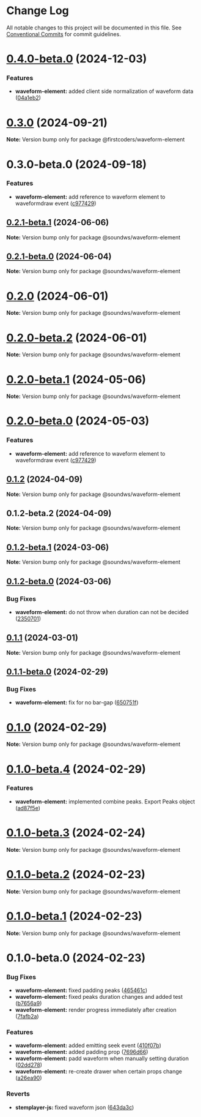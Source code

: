 # Change Log

All notable changes to this project will be documented in this file.
See [Conventional Commits](https://conventionalcommits.org) for commit guidelines.

# [0.4.0-beta.0](https://github.com/firstcoders/waveform-element/compare/@firstcoders/waveform-element@0.3.0...@firstcoders/waveform-element@0.4.0-beta.0) (2024-12-03)


### Features

* **waveform-element:** added client side normalization of waveform data ([04a1eb2](https://github.com/firstcoders/waveform-element/commit/04a1eb24a4fa0a10ad12796618248784485db7cd))





# [0.3.0](https://github.com/firstcoders/waveform-element/compare/@firstcoders/waveform-element@0.3.0-beta.0...@firstcoders/waveform-element@0.3.0) (2024-09-21)

**Note:** Version bump only for package @firstcoders/waveform-element





# 0.3.0-beta.0 (2024-09-18)


### Features

* **waveform-element:** add reference to waveform element to waveformdraw event ([c977429](https://github.com/firstcoders/waveform-element/commit/c9774293ddf1329eaf4cd999b16e5d376050a595))





## [0.2.1-beta.1](https://github.com/sound-ws/waveform-element/compare/@soundws/waveform-element@0.2.1-beta.0...@soundws/waveform-element@0.2.1-beta.1) (2024-06-06)

**Note:** Version bump only for package @soundws/waveform-element





## [0.2.1-beta.0](https://github.com/sound-ws/waveform-element/compare/@soundws/waveform-element@0.2.0...@soundws/waveform-element@0.2.1-beta.0) (2024-06-04)

**Note:** Version bump only for package @soundws/waveform-element





# [0.2.0](https://github.com/sound-ws/waveform-element/compare/@soundws/waveform-element@0.2.0-beta.2...@soundws/waveform-element@0.2.0) (2024-06-01)

**Note:** Version bump only for package @soundws/waveform-element





# [0.2.0-beta.2](https://github.com/sound-ws/waveform-element/compare/@soundws/waveform-element@0.2.0-beta.1...@soundws/waveform-element@0.2.0-beta.2) (2024-06-01)

**Note:** Version bump only for package @soundws/waveform-element





# [0.2.0-beta.1](https://github.com/sound-ws/waveform-element/compare/@soundws/waveform-element@0.2.0-beta.0...@soundws/waveform-element@0.2.0-beta.1) (2024-05-06)

**Note:** Version bump only for package @soundws/waveform-element





# [0.2.0-beta.0](https://github.com/sound-ws/waveform-element/compare/@soundws/waveform-element@0.1.2...@soundws/waveform-element@0.2.0-beta.0) (2024-05-03)


### Features

* **waveform-element:** add reference to waveform element to waveformdraw event ([c977429](https://github.com/sound-ws/waveform-element/commit/c9774293ddf1329eaf4cd999b16e5d376050a595))





## [0.1.2](https://github.com/sound-ws/waveform-element/compare/@soundws/waveform-element@0.1.2-beta.2...@soundws/waveform-element@0.1.2) (2024-04-09)

**Note:** Version bump only for package @soundws/waveform-element





## 0.1.2-beta.2 (2024-04-09)

**Note:** Version bump only for package @soundws/waveform-element





## [0.1.2-beta.1](https://github.com/sound-ws/waveform-element/compare/@soundws/waveform-element@0.1.2-beta.0...@soundws/waveform-element@0.1.2-beta.1) (2024-03-06)

**Note:** Version bump only for package @soundws/waveform-element





## [0.1.2-beta.0](https://github.com/sound-ws/waveform-element/compare/@soundws/waveform-element@0.1.1...@soundws/waveform-element@0.1.2-beta.0) (2024-03-06)


### Bug Fixes

* **waveform-element:** do not throw when duration can not be decided ([2350701](https://github.com/sound-ws/waveform-element/commit/235070187efd22a08fbc187dc7619c1a0e8b38c8))





## [0.1.1](https://github.com/sound-ws/waveform-element/compare/@soundws/waveform-element@0.1.1-beta.0...@soundws/waveform-element@0.1.1) (2024-03-01)

**Note:** Version bump only for package @soundws/waveform-element





## [0.1.1-beta.0](https://github.com/sound-ws/waveform-element/compare/@soundws/waveform-element@0.1.0...@soundws/waveform-element@0.1.1-beta.0) (2024-02-29)


### Bug Fixes

* **waveform-element:** fix for no bar-gap ([650751f](https://github.com/sound-ws/waveform-element/commit/650751f27e5d637800f94a28fc5f13b9ae11a252))





# [0.1.0](https://github.com/sound-ws/waveform-element/compare/@soundws/waveform-element@0.1.0-beta.4...@soundws/waveform-element@0.1.0) (2024-02-29)

**Note:** Version bump only for package @soundws/waveform-element





# [0.1.0-beta.4](https://github.com/sound-ws/waveform-element/compare/@soundws/waveform-element@0.1.0-beta.3...@soundws/waveform-element@0.1.0-beta.4) (2024-02-29)


### Features

* **waveform-element:** implemented combine peaks. Export Peaks object ([ad87f5e](https://github.com/sound-ws/waveform-element/commit/ad87f5ee866373ac1f7161c2de79fc5fde43f635))





# [0.1.0-beta.3](https://github.com/sound-ws/waveform-element/compare/@soundws/waveform-element@0.1.0-beta.2...@soundws/waveform-element@0.1.0-beta.3) (2024-02-24)

**Note:** Version bump only for package @soundws/waveform-element





# [0.1.0-beta.2](https://github.com/sound-ws/waveform-element/compare/@soundws/waveform-element@0.1.0-beta.1...@soundws/waveform-element@0.1.0-beta.2) (2024-02-23)

**Note:** Version bump only for package @soundws/waveform-element





# [0.1.0-beta.1](https://github.com/soundws/waveform-element/compare/@soundws/waveform-element@0.1.0-beta.0...@soundws/waveform-element@0.1.0-beta.1) (2024-02-23)

**Note:** Version bump only for package @soundws/waveform-element





# 0.1.0-beta.0 (2024-02-23)


### Bug Fixes

* **waveform-element:** fixed padding peaks ([465461c](https://github.com/firstcoders/monorepo/commit/465461c91f531864e004d206a4888151cf35c7bc))
* **waveform-element:** fixed peaks duration changes and added test ([b7656a9](https://github.com/firstcoders/monorepo/commit/b7656a9e8f451169609a067331fd8b4ea3dc51fe))
* **waveform-element:** render progress immediately after creation ([7fafb2a](https://github.com/firstcoders/monorepo/commit/7fafb2a8ddcf79577a6e5c6c9470966d3c1d4071))


### Features

* **waveform-element:** added emitting seek event ([410f07b](https://github.com/firstcoders/monorepo/commit/410f07b18e3f7190257b4a076d2e6399e7d9ef25))
* **waveform-element:** added padding prop ([7696d66](https://github.com/firstcoders/monorepo/commit/7696d666e1f56af7fc4870296bda9d6d804291fc))
* **waveform-element:** padd waveform when manually setting duration ([02dd278](https://github.com/firstcoders/monorepo/commit/02dd2780d0f3d668bf0121088e568cd711c2f702))
* **waveform-element:** re-create drawer when certain props change ([a26ea90](https://github.com/firstcoders/monorepo/commit/a26ea90df0b5ea4d5123b67037bb70948b15d97c))


### Reverts

* **stemplayer-js:** fixed waveform json ([643da3c](https://github.com/firstcoders/monorepo/commit/643da3c726bcec4d6d79806d4415c5502a277489))
